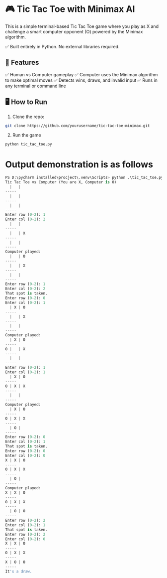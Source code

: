 # 🎮 Tic Tac Toe with Minimax AI
This is a simple terminal-based Tic Tac Toe game where you play as X and challenge a smart computer opponent (O) powered by the Minimax algorithm.

✅ Built entirely in Python. No external libraries required.

## 🧠 Features

✅ Human vs Computer gameplay
✅ Computer uses the Minimax algorithm to make optimal moves
✅ Detects wins, draws, and invalid input
✅ Runs in any terminal or command line

## 🖥️ How to Run

1. Clone the repo:
```bash
git clone https://github.com/yourusername/tic-tac-toe-minimax.git
```

2. Run the game

```bash
python tic_tac_toe.py
```

# Output demonstration is as follows

```py
PS D:\pycharm installed\procject\.venv\Scripts> python .\tic_tac_toe.py
Tic Tac Toe vs Computer (You are X, Computer is O)
  |   |
-----
  |   |
-----
  |   |
-----
Enter row (0-2): 1
Enter col (0-2): 2
  |   |
-----
  |   | X
-----
  |   |
-----
Computer played:
  |   | O
-----
  |   | X
-----
  |   |
-----
Enter row (0-2): 1
Enter col (0-2): 2
That spot is taken.
Enter row (0-2): 0
Enter col (0-2): 1
  | X | O
-----
  |   | X
-----
  |   |
-----
Computer played:
  | X | O
-----
O |   | X
-----
  |   |
-----
Enter row (0-2): 1
Enter col (0-2): 1
  | X | O
-----
O | X | X
-----
  |   |
-----
Computer played:
  | X | O
-----
O | X | X
-----
  | O |
-----
Enter row (0-2): 0
Enter col (0-2): 1
That spot is taken.
Enter row (0-2): 0
Enter col (0-2): 0
X | X | O
-----
O | X | X
-----
  | O |
-----
Computer played:
X | X | O
-----
O | X | X
-----
  | O | O
-----
Enter row (0-2): 2
Enter col (0-2): 1
That spot is taken.
Enter row (0-2): 2
Enter col (0-2): 0
X | X | O
-----
O | X | X
-----
X | O | O
-----
It's a draw.
```
